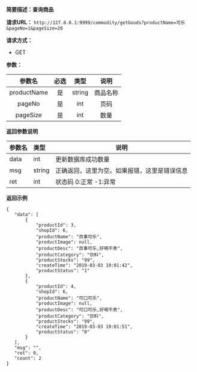 **简要描述：查询商品** 

**请求URL：** 
` http://127.0.0.1:9999/commodity/getGoods?productName=可乐&pageNo=1&pageSize=20 `

**请求方式：**
- GET

**参数：** 

| 参数名 | 必选 | 类型 | 说明 |
| :----: | :----: | :----: |  :----: |
| productName | 是 | string |商品名称 |
| pageNo | 是 | int |页码 |
| pageSize | 是 | int |数量 |


 **返回参数说明** 
 
|参数名|类型|说明|
|:-----  |:-----|----- |
|data| int|更新数据库成功数量|
|msg|string|正确返回，这里为空。如果报错，这里是错误信息|
|ret|int|状态码 0:正常  -1:异常|


 **返回示例**
 ``` 
{
    "data": [
        {
            "productId": 3,
            "shopId": 6,
            "productName": "百事可乐",
            "productImage": null,
            "productDesc": "百事可乐,好喝不贵",
            "productCategory": "饮料",
            "productStocks": "99",
            "createTime": "2019-03-03 19:01:42",
            "productStatus": "1"
        },
        {
            "productId": 4,
            "shopId": 6,
            "productName": "可口可乐",
            "productImage": null,
            "productDesc": "可口可乐,好喝不贵",
            "productCategory": "饮料",
            "productStocks": "99",
            "createTime": "2019-03-03 19:01:51",
            "productStatus": "0"
        }
    ],
    "msg": "",
    "ret": 0,
    "count": 2
}
``` 